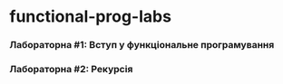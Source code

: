 # functional-prog-labs

### Лабораторна #1: Вступ у функціональне програмування
### Лабораторна #2: Рекурсія